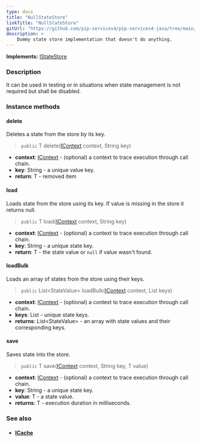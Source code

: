 ```yaml
---
type: docs
title: "NullStateStore"
linkTitle: "NullStateStore"
gitUrl: "https://github.com/pip-services4/pip-services4-java/tree/main/pip-services4-logic-java"
description: >
    Dummy state store implementation that doesn't do anything.
---
```


**Implements:** [IStateStore](../istate_store)

### Description

It can be used in testing or in situations when state management is not required
but shall be disabled.


### Instance methods


#### delete
Deletes a state from the store by its key.

> `public` <T> T delete([IContext](../../../components/context/icontext) context, String key)

- **context**: [IContext](../../../components/context/icontext) - (optional) a context to trace execution through call chain.
- **key**: String - a unique value key.
- **return**: <T> T - removed item


#### load
Loads state from the store using its key.
If value is missing in the store it returns null.

> `public` <T> T load([IContext](../../../components/context/icontext) context, String key)

- **context**: [IContext](../../../components/context/icontext) - (optional) a context to trace execution through call chain.
- **key**: String - a unique state key.
- **return**: <T> T - the state value or `null` if value wasn't found.


#### loadBulk
Loads an array of states from the store using their keys.

> `public` <T> List<StateValue<T>> loadBulk([IContext](../../../components/context/icontext) context, List<String> keys)

- **context**: [IContext](../../../components/context/icontext) - (optional) a context to trace execution through call chain.
- **keys**: List<String> - unique state keys.
- **returns**: <T> List<StateValue<T>> - an array with state values and their corresponding keys.


#### save
Saves state into the store.

> `public` <T> T save([IContext](../../../components/context/icontext) context, String key, T value)

- **context**: [IContext](../../../components/context/icontext) - (optional) a context to trace execution through call chain.
- **key**: String - a unique state key.
- **value**: T - a state value.
- **returns**: <T> T - execution duration in milliseconds.


### See also
- #### [ICache](../../cache/icache)
